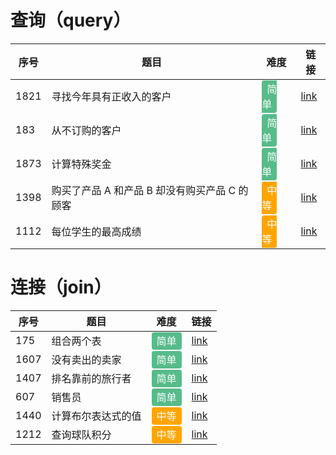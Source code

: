 # 查询（query）

| 序号 | 题目 | 难度 | 链接 |
| --- | --- | --- | --- |
| 1821 |寻找今年具有正收入的客户 | <span style="background-color: #57bb8a; color: #fff; padding: 4px 8px; border-radius: 4px;">简单</span> | [link](https://leetcode.cn/problems/find-customers-with-positive-revenue-this-year/?envType=study-plan-v2&envId=sql-premium-50) |
| 183 | 从不订购的客户 | <span style="background-color: #57bb8a; color: #fff; padding: 4px 8px; border-radius: 4px;">简单</span> | [link](https://leetcode.cn/problems/customers-who-never-order/?envType=study-plan-v2&envId=sql-premium-50) |
| 1873 | 计算特殊奖金 | <span style="background-color: #57bb8a; color: #fff; padding: 4px 8px; border-radius: 4px;">简单</span> | [link](https://leetcode.cn/problems/calculate-special-bonus/?envType=study-plan-v2&envId=sql-premium-50) |
| 1398 | 购买了产品 A 和产品 B 却没有购买产品 C 的顾客 | <span style="background-color: #ffa500; color: #fff; padding: 4px 8px; border-radius: 4px;">中等</span> | [link](https://leetcode.cn/problems/highest-grade-for-each-student/?envType=study-plan-v2&envId=sql-premium-50) |
| 1112 | 每位学生的最高成绩| <span style="background-color: #ffa500; color: #fff; padding: 4px 8px; border-radius: 4px;">中等</span> | [link](https://leetcode.cn/problems/highest-grade-for-each-student/?envType=study-plan-v2&envId=sql-premium-50) |

# 连接（join）

| 序号 | 题目               | 难度 | 链接                                                         |
| ---- | ------------------ | ---- | ------------------------------------------------------------ |
| 175  | 组合两个表         |   <span style="background-color: #57bb8a; color: #fff; padding: 4px 8px; border-radius: 4px;">简单</span>   | [link](https://leetcode.cn/problems/combine-two-tables/?envType=study-plan-v2&envId=sql-premium-50) |
| 1607 | 没有卖出的卖家     |   <span style="background-color: #57bb8a; color: #fff; padding: 4px 8px; border-radius: 4px;">简单</span>   | [link](https://leetcode.cn/problems/sellers-with-no-sales/?envType=study-plan-v2&envId=sql-premium-50) |
| 1407 | 排名靠前的旅行者   |   <span style="background-color: #57bb8a; color: #fff; padding: 4px 8px; border-radius: 4px;">简单</span>   | [link](https://leetcode.cn/problems/top-travellers/?envType=study-plan-v2&envId=sql-premium-50) |
| 607  | 销售员             |  <span style="background-color: #57bb8a; color: #fff; padding: 4px 8px; border-radius: 4px;">简单</span>    | [link](https://leetcode.cn/problems/sales-person/?envType=study-plan-v2&envId=sql-premium-50) |
| 1440 | 计算布尔表达式的值 |  <span style="background-color: #ffa500; color: #fff; padding: 4px 8px; border-radius: 4px;">中等</span>    | [link](https://leetcode.cn/problems/evaluate-boolean-expression/?envType=study-plan-v2&envId=sql-premium-50) |
| 1212 | 查询球队积分       |   <span style="background-color: #ffa500; color: #fff; padding: 4px 8px; border-radius: 4px;">中等</span>   | [link](https://leetcode.cn/problems/team-scores-in-football-tournament/?envType=study-plan-v2&envId=sql-premium-50) |
